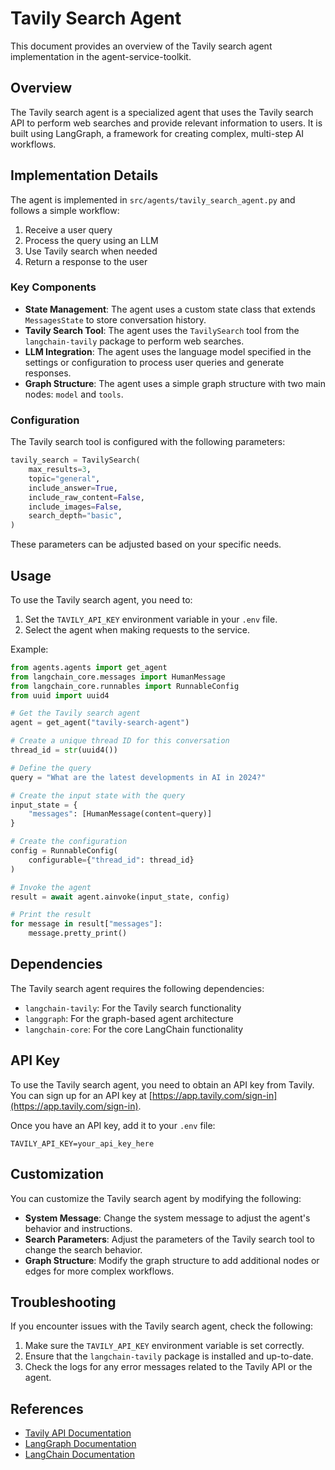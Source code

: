 # Tavily Search Agent

This document provides an overview of the Tavily search agent implementation in the agent-service-toolkit.

## Overview

The Tavily search agent is a specialized agent that uses the Tavily search API to perform web searches and provide relevant information to users. It is built using LangGraph, a framework for creating complex, multi-step AI workflows.

## Implementation Details

The agent is implemented in `src/agents/tavily_search_agent.py` and follows a simple workflow:

1. Receive a user query
2. Process the query using an LLM
3. Use Tavily search when needed
4. Return a response to the user

### Key Components

- **State Management**: The agent uses a custom state class that extends `MessagesState` to store conversation history.
- **Tavily Search Tool**: The agent uses the `TavilySearch` tool from the `langchain-tavily` package to perform web searches.
- **LLM Integration**: The agent uses the language model specified in the settings or configuration to process user queries and generate responses.
- **Graph Structure**: The agent uses a simple graph structure with two main nodes: `model` and `tools`.

### Configuration

The Tavily search tool is configured with the following parameters:

```python
tavily_search = TavilySearch(
    max_results=3,
    topic="general",
    include_answer=True,
    include_raw_content=False,
    include_images=False,
    search_depth="basic",
)
```

These parameters can be adjusted based on your specific needs.

## Usage

To use the Tavily search agent, you need to:

1. Set the `TAVILY_API_KEY` environment variable in your `.env` file.
2. Select the agent when making requests to the service.

Example:

```python
from agents.agents import get_agent
from langchain_core.messages import HumanMessage
from langchain_core.runnables import RunnableConfig
from uuid import uuid4

# Get the Tavily search agent
agent = get_agent("tavily-search-agent")

# Create a unique thread ID for this conversation
thread_id = str(uuid4())

# Define the query
query = "What are the latest developments in AI in 2024?"

# Create the input state with the query
input_state = {
    "messages": [HumanMessage(content=query)]
}

# Create the configuration
config = RunnableConfig(
    configurable={"thread_id": thread_id}
)

# Invoke the agent
result = await agent.ainvoke(input_state, config)

# Print the result
for message in result["messages"]:
    message.pretty_print()
```

## Dependencies

The Tavily search agent requires the following dependencies:

- `langchain-tavily`: For the Tavily search functionality
- `langgraph`: For the graph-based agent architecture
- `langchain-core`: For the core LangChain functionality

## API Key

To use the Tavily search agent, you need to obtain an API key from Tavily. You can sign up for an API key at [https://app.tavily.com/sign-in](https://app.tavily.com/sign-in).

Once you have an API key, add it to your `.env` file:

```
TAVILY_API_KEY=your_api_key_here
```

## Customization

You can customize the Tavily search agent by modifying the following:

- **System Message**: Change the system message to adjust the agent's behavior and instructions.
- **Search Parameters**: Adjust the parameters of the Tavily search tool to change the search behavior.
- **Graph Structure**: Modify the graph structure to add additional nodes or edges for more complex workflows.

## Troubleshooting

If you encounter issues with the Tavily search agent, check the following:

1. Make sure the `TAVILY_API_KEY` environment variable is set correctly.
2. Ensure that the `langchain-tavily` package is installed and up-to-date.
3. Check the logs for any error messages related to the Tavily API or the agent.

## References

- [Tavily API Documentation](https://docs.tavily.com/documentation/api-reference/endpoint/search)
- [LangGraph Documentation](https://langchain-ai.github.io/langgraph/)
- [LangChain Documentation](https://python.langchain.com/docs/get_started/introduction)
